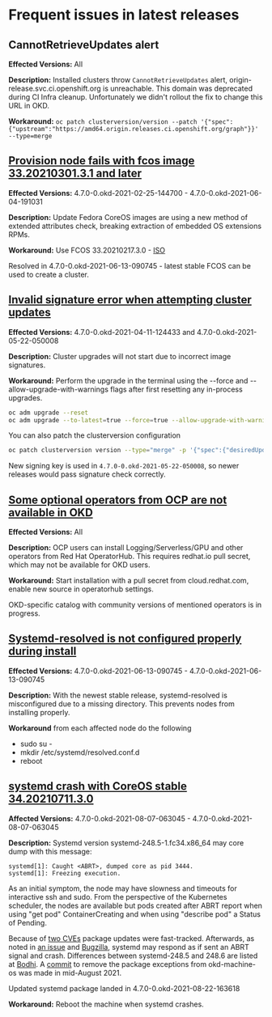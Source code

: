 # Frequent issues in latest releases

## CannotRetrieveUpdates alert

  **Effected Versions:** All

  **Description:** Installed clusters throw `CannotRetrieveUpdates` alert, origin-release.svc.ci.openshift.org is unreachable.
  This domain was deprecated during CI Infra cleanup. Unfortunately we didn't rollout the fix to change this URL in OKD.

  **Workaround:** `oc patch clusterversion/version --patch '{"spec":{"upstream":"https://amd64.origin.releases.ci.openshift.org/graph"}}' --type=merge`

## [Provision node fails with fcos image 33.20210301.3.1 and later](https://github.com/openshift/okd/issues/566)
  **Effected Versions:** 4.7.0-0.okd-2021-02-25-144700 - 4.7.0-0.okd-2021-06-04-191031

  **Description:** Update Fedora CoreOS images are using a new method of extended attributes check, breaking extraction of embedded OS extensions RPMs.

  **Workaround:** Use FCOS 33.20210217.3.0 - [ISO](https://builds.coreos.fedoraproject.org/prod/streams/stable/builds/33.20210217.3.0/x86_64/fedora-coreos-33.20210217.3.0-live.x86_64.iso)

  Resolved in 4.7.0-0.okd-2021-06-13-090745 - latest stable FCOS can be used to create a cluster.

## [Invalid signature error when attempting cluster updates](https://github.com/openshift/okd/issues/605)
  **Effected Versions:** 4.7.0-0.okd-2021-04-11-124433 and 4.7.0-0.okd-2021-05-22-050008

  **Description:** Cluster upgrades will not start due to incorrect image signatures.

  **Workaround:** Perform the upgrade in the terminal using the --force and --allow-upgrade-with-warnings flags after first resetting any in-process upgrades.
  ```bash
  oc adm upgrade --reset
  oc adm upgrade --to-latest=true --force=true --allow-upgrade-with-warnings
  ```
  You can also patch the clusterversion configuration
  ```bash
  oc patch clusterversion version --type="merge" -p '{"spec":{"desiredUpdate":{"force":true}}}'
  ```

  New signing key is used in `4.7.0-0.okd-2021-05-22-050008`, so newer releases would pass signature check correctly.

## [Some optional operators from OCP are not available in OKD](https://github.com/openshift/okd/issues/456)
  **Effected Versions:** All

  **Description:** OCP users can install Logging/Serverless/GPU and other operators from Red Hat OperatorHub. This requires redhat.io pull secret, which may not be available for OKD users.

  **Workaround:** Start installation with a pull secret from cloud.redhat.com, enable new source in operatorhub settings.

  OKD-specific catalog with community versions of mentioned operators is in progress.

## [Systemd-resolved is not configured properly during install](https://github.com/openshift/okd/issues/690)
  **Effected Versions:**  4.7.0-0.okd-2021-06-13-090745 - 4.7.0-0.okd-2021-06-13-090745

  **Description:** With the newest stable release, systemd-resolved is misconfigured due to a missing directory.  This prevents nodes from installing properly.
  
  **Workaround** from each affected node do the following
* sudo su -
* mkdir /etc/systemd/resolved.conf.d
* reboot

## [systemd crash with CoreOS stable 34.20210711.3.0](https://github.com/coreos/fedora-coreos-tracker/issues/912)

  **Affected Versions:**  4.7.0-0.okd-2021-08-07-063045 - 4.7.0-0.okd-2021-08-07-063045

  **Description:** Systemd version systemd-248.5-1.fc34.x86_64 may core dump with this message:

  ```
systemd[1]: Caught <ABRT>, dumped core as pid 3444.
systemd[1]: Freezing execution.
  ```
  As an initial symptom, the node may have slowness and timeouts for interactive ssh and sudo. From the perspective of the Kubernetes scheduler, the nodes are available but pods created after ABRT report when using "get pod" ContainerCreating and when using "describe pod" a Status of Pending.

  Because of [two CVEs](https://github.com/coreos/fedora-coreos-tracker/issues/904) package updates were fast-tracked. Afterwards, as noted in [an issue](https://github.com/coreos/fedora-coreos-tracker/issues/912) and [Bugzilla](https://bugzilla.redhat.com/show_bug.cgi?id=1984651), systemd may respond as if sent an ABRT signal and crash. Differences between systemd-248.5 and 248.6 are listed at [Bodhi](https://bodhi.fedoraproject.org/updates/FEDORA-2021-3141f0eff1). A [commit](https://github.com/openshift/okd-machine-os/pull/181) to remove the package exceptions from okd-machine-os was made in mid-August 2021.

  Updated systemd package landed in 4.7.0-0.okd-2021-08-22-163618

  **Workaround:** Reboot the machine when systemd crashes.
